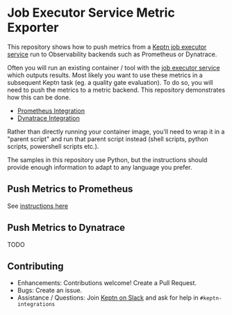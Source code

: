 # Job Executor Service Metric Exporter
This repository shows how to push metrics from a [Keptn job executor service](https://github.com/keptn-contrib/job-executor-service) run to Observability backends such as Prometheus or Dynatrace.

Often you will run an existing container / tool with the [job executor service](https://github.com/keptn-contrib/job-executor-service) which outputs results. Most likely you want to use these metrics in a subsequent Keptn task (eg. a quality gate evaluation). To do so, you will need to push the metrics to a metric backend. This repository demonstrates how this can be done.

- [Prometheus Integration](prometheus.md)
- [Dynatrace Integration](TODO)

Rather than directly running your container image, you'll need to wrap it in a "parent script" and run that parent script instead (shell scripts, python scripts, powershell scripts etc.).

The samples in this repository use Python, but the instructions should provide enough information to adapt to any language you prefer.

## Push Metrics to Prometheus
See [instructions here](prometheus.md)

## Push Metrics to Dynatrace
TODO

## Contributing

- Enhancements: Contributions welcome! Create a Pull Request. 
- Bugs: Create an issue.
- Assistance / Questions: Join [Keptn on Slack](https://slack.keptn.sh) and ask for help in `#keptn-integrations`
